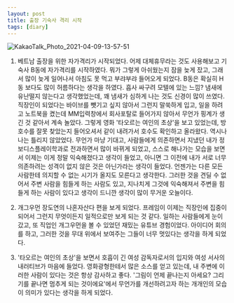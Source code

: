 ```yaml
---
layout: post
title: 출장 기숙사 격리 시작
tags: [diary]
---
```


![KakaoTalk_Photo_2021-04-09-13-57-51](https://user-images.githubusercontent.com/50545088/114130486-a24ce280-993b-11eb-9a77-72b5db635255.jpeg)


1. 베트남 출장을 위한 자가격리가 시작되었다. 어제 대체휴무라는 것도 사용해보고 기숙사 B동에 자가격리를 시작하였다. 뭐가 그렇게 아쉬웠는지 잠을 늦게 잤고, 그래서 많이 늦게 일어나서 아침도 못 먹고 부랴부랴 들어오게 되었다. B동은 확실히 H동 보다도 많이 허름하다는 생각을 하였다. 흡사 싸구려 모텔에 있는 느낌? 냄새에 유난떨지 않는다고 생각했었는데, 꽤 냄새가 심하게 나는 것도 신경이 많이 쓰였다. 직장인이 되었다는 바이브를 뺏기고 싶지 않아서 그런지 말쑥하게 입고, 일을 하려고 노트북을 켰는데 MM입력창에서 회사포탈로 들어가지 않아서 무언가 핑계가 생긴 것 같아서 계속 놀았다. 그렇게 영화 '타오르는 여인의 초상'을 보고 있었는데, 방 호수를 잘못 찾았는지 들어오셔서 같이 내려가서 호수도 확인하고 올라왔다. 역시나 나는 틀리지 않았었다. 무언가 마냥 기대고, 사람들에게 의존하면서 지냈던 내가 정보디스플레이학과로 전과하면서 많이 바뀌게 되었고, 스스로 해나가는 모습을 보면서 이제는 이게 정말 익숙해졌다고 생각이 들었고, 아니면 그 이전에 내가 서로 너무 의존하려는 성격이 없지 않은 것은 아닌가라는 생각이 들었다. 언젠가는 다른 모든 사람한테 의지할 수 없는 시기가 올지도 모른다고 생각한다. 그러한 것을 견딜 수 없어서 주변 사람을 힘들게 하는 사람도 있고, 지나치게 그것에 익숙해져서 주변을 힘들게 하는 사람이 있다고 생각이 드니깐 생각이 많이 무거운 오늘이다.

2. 개그우먼 장도연의 나혼자산다 편을 보게 되었다. 프레임이 이제는 직장인에 집중이 되어서 그런지 무엇이든지 일적으로만 보게 되는 것 같다. 일하는 사람들에게 눈이 갔고, 또 직업인 개그우먼을 볼 수 있었던 재밌는 유튜브 경험이었다. 아이디어 회의를 하고, 그러한 것을 무대 위에서 보여주는 그들이 너무 멋있다는 생각을 하게 되었다.

3. '타오르는 여인의 초상'을 보면서 호흡이 긴 여성 감독자로서의 입지와 여성 서사의 내러티브가 마음에 들었다. 영화광형한테서 많은 소스를 얻고 있는데, 내 주변에 이러한 사람이 있다는 것은 항상 감사하고 좋다. '그림이 언제 끝나는지 아세요? 그리기를 끝나면 멈추게 되는 것이에요'에서 무언가를 개선하려고자 하는 개개인의 모습이 의미가 있다는 생각을 하게 되었다.
